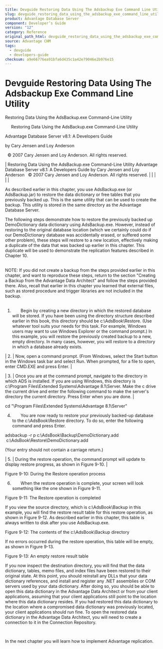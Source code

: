 ```yaml
---
title: Devguide Restoring Data Using The Adsbackup Exe Command Line Utility
slug: devguide_restoring_data_using_the_adsbackup_exe_command_line_utility
product: Advantage Database Server
component: Developer’s Guide
version: "12"
category: Reference
original_path_html: devguide_restoring_data_using_the_adsbackup_exe_command_line_utility.htm
source: Advantage CHM
tags:
  - devguide
  - developers-guide
checksum: a9e66776ea91bfa6d435c1a42e79046e2b976e15
---
```


# Devguide Restoring Data Using The Adsbackup Exe Command Line Utility

Restoring Data Using the AdsBackup.exe Command-Line Utility

     Restoring Data Using the AdsBackup.exe Command-Line Utility

Advantage Database Server v8.1: A Developers Guide

by Cary Jensen and Loy Anderson

  © 2007 Cary Jensen and Loy Anderson. All rights reserved.

| Restoring Data Using the AdsBackup.exe Command-Line Utility  Advantage Database Server v8.1: A Developers Guide  by Cary Jensen and Loy Anderson    © 2007 Cary Jensen and Loy Anderson. All rights reserved. |  |  |  |  |

As described earlier in this chapter, you use AdsBackup.exe (or AdsBackup.jar) to restore the data dictionary or free tables that you previously backed up. This is the same utility that can be used to create the backup. This utility is stored in the same directory as the Advantage Database Server.

The following steps demonstrate how to restore the previously backed up DemoDictionary data dictionary using AdsBackup.exe. However, instead of restoring to the original database location (which we certainly could do if our DemoDictionary database was accidentally erased, or suffered some other problem), these steps will restore to a new location, effectively making a duplicate of the data that was backed up earlier in this chapter. This duplicate will be used to demonstrate the replication features described in Chapter 10.

   
NOTE: If you did not create a backup from the steps provided earlier in this chapter, and want to reproduce these steps, return to the section "Creating a Backup from the Advantage Data Architect" and follow the steps provided there. Also, recall that earlier in this chapter you learned that external files, such as stored procedure and trigger libraries are not included in the backup.  
 

1.        Begin by creating a new directory in which the restored database will be stored. If you have been using the directory structure described earlier in this book, this directory should be c:\AdsBook\Restore. (Use whatever tool suits your needs for this task. For example, Windows users may want to use Windows Explorer or the command prompt.) In this example, you will restore the previously created backup to a new, empty directory. In many cases, however, you will restore to a directory in which a database already exists.

| 2. | Now, open a command prompt. (From Windows, select the Start button in the Windows task bar and select Run. When prompted, for a file to open, enter CMD.EXE and press Enter. |

| 3. | Once you are at the command prompt, navigate to the directory in which ADS is installed. If you are using Windows, this directory is c:\Program Files\Extended Systems\Advantage 8.1\Server. Make the c drive the current drive and enter the following command to make the server's directory the current directory. Press Enter when you are done. |

cd "\Program Files\Extended Systems\Advantage 8.1\Server"

4.        You are now ready to restore your previously backed-up database to the c:\AdsBook\Restore directory. To do so, enter the following command and press Enter.

adsbackup -r p c:\AdsBook\Backup\DemoDictionary.add  
  c:\AdsBook\Restore\DemoDictionary.add

(Your entry should not contain a carriage return.)

| 5. | During the restore operation, the command prompt will update to display restore progress, as shown in Figure 9-10. |

Figure 9-10: During the Restore operation process

6.        When the restore operation is complete, your screen will look something like the one shown in Figure 9-11.

Figure 9-11: The Restore operation is completed

If you view the source directory, which is c:\AdsBook\Backup in this example, you will find the restore result table for this restore operation, as shown in Figure 9-12. As described earlier in this chapter, this table is always written to disk after you use AdsBackup.exe.

Figure 9-12: The contents of the c:\AdsBook\Backup directory

If no errors occurred during the restore operation, this table will be empty, as shown in Figure 9-13.

Figure 9-13: An empty restore result table

If you now inspect the destination directory, you will find that the data dictionary, tables, memo files, and index files have been restored to their original state. At this point, you should reinstall any DLLs that your data dictionary references, and install and register any .NET assemblies or COM servers used by your data dictionary. After doing so, you should be able to open this data dictionary in the Advantage Data Architect or from your client applications, assuming that your client applications still point to the location where this data dictionary resides. If you had restored this data dictionary to the location where a compromised data dictionary was previously located, your client applications should run fine. To open the restored data dictionary in the Advantage Data Architect, you will need to create a connection to it in the Connection Repository.

 

In the next chapter you will learn how to implement Advantage replication.
